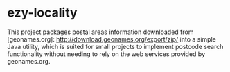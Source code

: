 # ezy-locality
This project packages postal areas information downloaded from [geonames.org]: http://download.geonames.org/export/zip/ into a simple Java utility, which is suited for small projects to implement postcode search functionality without needing to rely on the web services provided by geonames.org.
